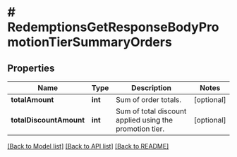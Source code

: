 # # RedemptionsGetResponseBodyPromotionTierSummaryOrders

## Properties

Name | Type | Description | Notes
------------ | ------------- | ------------- | -------------
**totalAmount** | **int** | Sum of order totals. | [optional]
**totalDiscountAmount** | **int** | Sum of total discount applied using the promotion tier. | [optional]

[[Back to Model list]](../../README.md#models) [[Back to API list]](../../README.md#endpoints) [[Back to README]](../../README.md)
